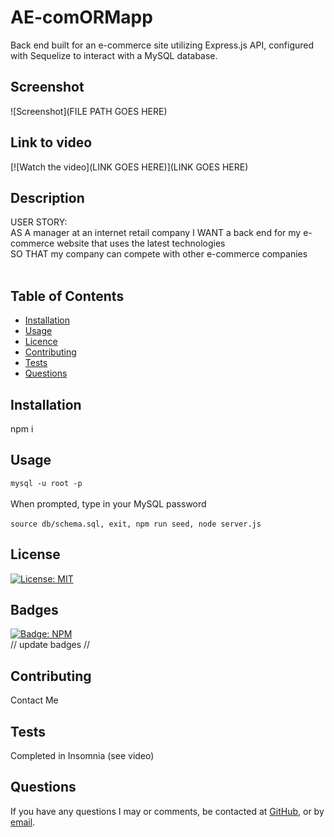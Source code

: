 
# AE-comORMapp
Back end built for an e-commerce site utilizing Express.js API, configured with Sequelize to interact with a MySQL database.

  ## Screenshot
  ![Screenshot](FILE PATH GOES HERE)

## Link to video
  [![Watch the video](LINK GOES HERE)](LINK GOES HERE)


  ## Description
  USER STORY: <br>
  AS A manager at an internet retail company
  I WANT a back end for my e-commerce website that uses the latest technologies<br>
  SO THAT my company can compete with other e-commerce companies <br><br>


  ## Table of Contents
  - [Installation](#installation)
  - [Usage](#usage)
  - [Licence](#license)
  - [Contributing](#contributing)
  - [Tests](#tests)
  - [Questions](#questions)

  ## Installation
  npm i 

  ## Usage
  ``` mysql -u root -p ```<br><br>
    When prompted, type in your MySQL password <br><br>
  ``` source db/schema.sql, exit, npm run seed, node server.js ```


  ## License
  [![License: MIT](https://img.shields.io/badge/License-MIT-yellow.svg)](https://opensource.org/licenses/MIT)<br>

  ## Badges
  [![Badge: NPM](https://img.shields.io/npm/v/npm)](https://registry.npmjs.com)<br>
  // update badges //

  ## Contributing
  Contact Me

  ## Tests
  Completed in Insomnia (see video)

  ## Questions
  If you have any questions I may or comments, be contacted at [GitHub](cdepalma32), or by [email](crystaldepalma@yahoo.com).